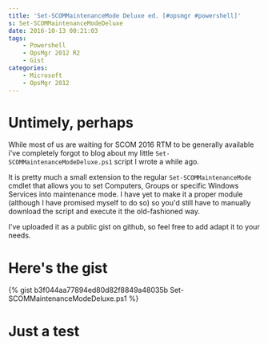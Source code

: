 ```yaml
---
title: 'Set-SCOMMaintenanceMode Deluxe ed. [#opsmgr #powershell]'
s: Set-SCOMMaintenanceModeDeluxe
date: 2016-10-13 00:21:03
tags:
    - Powershell
    - OpsMgr 2012 R2
    - Gist
categories:
    - Microsoft
    - OpsMgr 2012
---
```


# Untimely, perhaps

While most of us are waiting for SCOM 2016 RTM to be generally available i've completely forgot to blog about my little `Set-SCOMMaintenanceModeDeluxe.ps1` script I wrote a while ago.

It is pretty much a small extension to the regular `Set-SCOMMaintenanceMode` cmdlet that allows you to set Computers, Groups or specific Windows Services into maintenance mode.
I have yet to make it a proper module (although I have promised myself to do so) so you'd still have to manually download the script and execute it the old-fashioned way.

I've uploaded it as a public gist on github, so feel free to add adapt it to your needs.

# Here's the gist

{% gist  b3f044aa77894ed80d82f8849a48035b Set-SCOMMaintenanceModeDeluxe.ps1 %}

# Just a test

<script src="https://gist.github.com/stegenfeldt/b3f044aa77894ed80d82f8849a48035b.js"></script>
